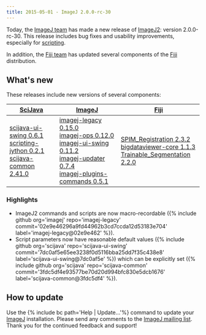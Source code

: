```yaml
---
title: 2015-05-01 - ImageJ 2.0.0-rc-30
---
```


Today, the [ImageJ team](/people) has made a new release of [ImageJ2](/software/imagej2): version 2.0.0-rc-30. This release includes bug fixes and usability improvements, especially for [scripting](/scripting).

In addition, the [Fiji team](/people) has updated several components of the [Fiji](/software/fiji) distribution.

## What's new

These releases include new versions of several components:

| [SciJava](https://github.com/scijava) | [ImageJ](https://github.com/imagej) | [Fiji](https://github.com/fiji) |
|---|---|---|
| [scijava-ui-swing 0.6.1](https://github.com/scijava/scijava-ui-swing/compare/scijava-ui-swing-0.6.0...scijava-ui-swing-0.6.1)<br /> [scripting-jython 0.2.1](https://github.com/scijava/scripting-jython/compare/scripting-jython-0.2.0...scripting-jython-0.2.1)<br /> [scijava-common 2.41.0](https://github.com/scijava/scijava-common/compare/scijava-common-2.40.0...scijava-common-2.41.0) | [imagej-legacy 0.15.0](https://github.com/imagej/imagej-legacy/compare/imagej-legacy-0.14.0...imagej-legacy-0.15.0)<br /> [imagej-ops 0.12.0](https://github.com/imagej/imagej-ops/compare/imagej-ops-0.11.0...imagej-ops-0.12.0)<br /> [imagej-ui-swing 0.11.2](https://github.com/imagej/imagej-ui-swing/compare/imagej-ui-swing-0.11.1...imagej-ui-swing-0.11.2)<br /> [imagej-updater 0.7.4](https://github.com/imagej/imagej-updater/compare/imagej-updater-0.7.3...imagej-updater-0.7.4)<br /> [imagej-plugins-commands 0.5.1](https://github.com/imagej/imagej-plugins-commands/compare/imagej-plugins-commands-0.5.0...imagej-plugins-commands-0.5.1) | [SPIM\_Registration 2.3.2](https://github.com/bigdataviewer/SPIM_Registration/compare/SPIM_Registration-2.3.1...SPIM_Registration-2.3.2)<br /> [bigdataviewer-core 1.1.3](https://github.com/bigdataviewer/bigdataviewer-core/compare/bigdataviewer-core-1.1.2...bigdataviewer-core-1.1.3)<br /> [Trainable\_Segmentation 2.2.0](https://github.com/fiji/Trainable_Segmentation/compare/v2.1.8...v2.2.0) |

### Highlights

-   ImageJ2 commands and scripts are now macro-recordable ({% include github org='imagej' repo='imagej-legacy' commit='02e9e46296a9fd44962b3cd7ccda12d53183e704' label='imagej-legacy@02e9e462' %}).
-   Script parameters now have reasonable default values ({% include github org='scijava' repo='scijava-ui-swing' commit='7dc0af5e65ee3238f0d5116bba25dd7f35c438e8' label='scijava-ui-swing@7dc0af5e' %}) which can be explicitly set ({% include github org='scijava' repo='scijava-common' commit='3fdc5df4e93577be70d20d994bfc830e5dcb1676' label='scijava-common@3fdc5df4' %}).

## How to update

Use the {% include bc path='Help | Update...'%} command to update your [ImageJ](/software/imagej) installation. Please send any comments to the [ImageJ mailing list](/discuss/mailing-lists). Thank you for the continued feedback and support!

  
